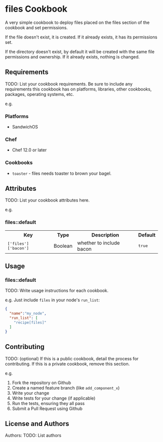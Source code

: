 # files Cookbook

A very simple cookbook to deploy files placed on the files section of the cookbook and set permissions.

If the file doesn't exist, it is created. If it already exists, it has its permissions set.

If the directory doesn't exist, by default it will be created with the same file permissions and ownership. If it already exists, nothing is changed.

## Requirements

TODO: List your cookbook requirements. Be sure to include any requirements this cookbook has on platforms, libraries, other cookbooks, packages, operating systems, etc.

e.g.
### Platforms

- SandwichOS

### Chef

- Chef 12.0 or later

### Cookbooks

- `toaster` - files needs toaster to brown your bagel.

## Attributes

TODO: List your cookbook attributes here.

e.g.
### files::default

<table>
  <tr>
    <th>Key</th>
    <th>Type</th>
    <th>Description</th>
    <th>Default</th>
  </tr>
  <tr>
    <td><tt>['files']['bacon']</tt></td>
    <td>Boolean</td>
    <td>whether to include bacon</td>
    <td><tt>true</tt></td>
  </tr>
</table>

## Usage

### files::default

TODO: Write usage instructions for each cookbook.

e.g.
Just include `files` in your node's `run_list`:

```json
{
  "name":"my_node",
  "run_list": [
    "recipe[files]"
  ]
}
```

## Contributing

TODO: (optional) If this is a public cookbook, detail the process for contributing. If this is a private cookbook, remove this section.

e.g.
1. Fork the repository on Github
2. Create a named feature branch (like `add_component_x`)
3. Write your change
4. Write tests for your change (if applicable)
5. Run the tests, ensuring they all pass
6. Submit a Pull Request using Github

## License and Authors

Authors: TODO: List authors
